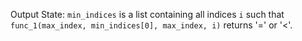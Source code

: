 Output State: `min_indices` is a list containing all indices `i` such that `func_1(max_index, min_indices[0], max_index, i)` returns '=' or '<'.